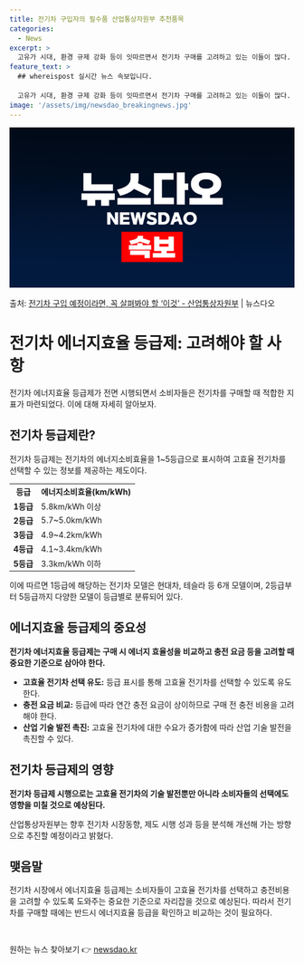 ```yaml
---
title: 전기차 구입자의 필수품 산업통상자원부 추천품목
categories:
  - News
excerpt: >
  고유가 시대, 환경 규제 강화 등이 잇따르면서 전기차 구매를 고려하고 있는 이들이 많다. 국산차와 수입차를 …
feature_text: >
  ## whereispost 실시간 뉴스 속보입니다.

  고유가 시대, 환경 규제 강화 등이 잇따르면서 전기차 구매를 고려하고 있는 이들이 많다. 국산차와 수입차를 …
image: '/assets/img/newsdao_breakingnews.jpg'
---
```


![뉴스다오 속보](/assets/img/newsdao_breakingnews.jpg)

<p>출처: <a href="https://newsdao.kr/3727" rel="dofollow">전기차 구입 예정이라면, 꼭 살펴봐야 할 ‘이것’ - 산업통상자원부</a> | 뉴스다오</p>

<h1>전기차 에너지효율 등급제: 고려해야 할 사항</h1>
<p data-ke-size="size16">전기차 에너지효율 등급제가 전면 시행되면서 소비자들은 전기차를 구매할 때 적합한 지표가 마련되었다. 이에 대해 자세히 알아보자.</p>
<h2 data-ke-size="size26">전기차 등급제란?</h2>
<p data-ke-size="size16">전기차 등급제는 전기차의 에너지소비효율을 1~5등급으로 표시하여 고효율 전기차를 선택할 수 있는 정보를 제공하는 제도이다.</p>
<table>
  <tr>
    <th>등급</th>
    <th>에너지소비효율(km/kWh)</th>
  </tr>
  <tr>
    <td><b>1등급</b></td>
    <td>5.8km/kWh 이상</td>
  </tr>
  <tr>
    <td><b>2등급</b></td>
    <td>5.7~5.0km/kWh</td>
  </tr>
  <tr>
    <td><b>3등급</b></td>
    <td>4.9~4.2km/kWh</td>
  </tr>
  <tr>
    <td><b>4등급</b></td>
    <td>4.1~3.4km/kWh</td>
  </tr>
  <tr>
    <td><b>5등급</b></td>
    <td>3.3km/kWh 이하</td>
  </tr>
</table>
<p data-ke-size="size16">이에 따르면 1등급에 해당하는 전기차 모델은 현대차, 테슬라 등 6개 모델이며, 2등급부터 5등급까지 다양한 모델이 등급별로 분류되어 있다.</p>
<h2 data-ke-size="size26">에너지효율 등급제의 중요성</h2>
<p data-ke-size="size16"><b>전기차 에너지효율 등급제는 구매 시 에너지 효율성을 비교하고 충전 요금 등을 고려할 때 중요한 기준으로 삼아야 한다.</b></p>
<ul>
  <li><b>고효율 전기차 선택 유도:</b> 등급 표시를 통해 고효율 전기차를 선택할 수 있도록 유도한다.</li>
  <li><b>충전 요금 비교:</b> 등급에 따라 연간 충전 요금이 상이하므로 구매 전 충전 비용을 고려해야 한다.</li>
  <li><b>산업 기술 발전 촉진:</b> 고효율 전기차에 대한 수요가 증가함에 따라 산업 기술 발전을 촉진할 수 있다.</li>
</ul>
<h2 data-ke-size="size26">전기차 등급제의 영향</h2>
<p data-ke-size="size16"><b>전기차 등급제 시행으로는 고효율 전기차의 기술 발전뿐만 아니라 소비자들의 선택에도 영향을 미칠 것으로 예상된다.</b></p>
<p data-ke-size="size16">산업통상자원부는 향후 전기차 시장동향, 제도 시행 성과 등을 분석해 개선해 가는 방향으로 추진할 예정이라고 밝혔다.</p>
<h2 data-ke-size="size26">맺음말</h2>
<p data-ke-size="size16">전기차 시장에서 에너지효율 등급제는 소비자들이 고효율 전기차를 선택하고 충전비용을 고려할 수 있도록 도와주는 중요한 기준으로 자리잡을 것으로 예상된다. 따라서 전기차를 구매할 때에는 반드시 에너지효율 등급을 확인하고 비교하는 것이 필요하다.</p>
<p data-ke-size="size16">&nbsp;</p> 

원하는 뉴스 찾아보기 👉 <a href="https://newsdao.kr" rel="dofollow">newsdao.kr</a>


